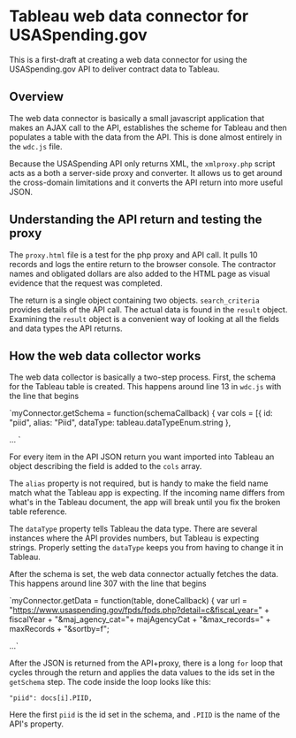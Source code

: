 # Tableau web data connector for USASpending.gov
This is a first-draft at creating a web data connector for using the USASpending.gov API to deliver contract data to Tableau.

## Overview
The web data connector is basically a small javascript application that makes an AJAX call to the API, establishes the scheme for Tableau and then populates a table with the data from the API. This is done almost entirely in the `wdc.js` file.

Because the USASpending API only returns XML, the `xmlproxy.php` script acts as a both a server-side proxy and converter. It allows us to get around the cross-domain limitations and it converts the API return into more useful JSON.

## Understanding the API return and testing the proxy
The `proxy.html` file is a test for the php proxy and API call. It pulls 10 records and logs the entire return to the browser console. The contractor names and obligated dollars are also added to the HTML page as visual evidence that the request was completed.

The return is a single object containing two objects. `search_criteria` provides details of the API call. The actual data is found in the `result` object. Examining the `result` object is a convenient way of looking at all the fields and data types the API returns.

## How the web data collector works
The web data collector is basically a two-step process. First, the schema for the Tableau table is created. This happens around line 13 in `wdc.js` with the line that begins

`myConnector.getSchema = function(schemaCallback) {
  var cols = [{
    id: "piid",
    alias: "Piid",
    dataType: tableau.dataTypeEnum.string
  },

  ... `

For every item in the API JSON return you want imported into Tableau an object describing the field is added to the `cols` array.

The `alias` property is not required, but is handy to make the field name match what the Tableau app is expecting. If the incoming name differs from what's in the Tableau document, the app will break until you fix the broken table reference.

The `dataType` property tells Tableau the data type. There are several instances where the API provides numbers, but Tableau is expecting strings. Properly setting the `dataType` keeps you from having to change it in Tableau.

After the schema is set, the web data connector actually fetches the data. This happens around line 307 with the line that begins

`myConnector.getData = function(table, doneCallback) {
  var url = "https://www.usaspending.gov/fpds/fpds.php?detail=c&fiscal_year=" + fiscalYear + "&maj_agency_cat="+ majAgencyCat + "&max_records=" + maxRecords + "&sortby=f";

  ...`

After the JSON is returned from the API+proxy, there is a long `for` loop that cycles through the return and applies the data values to the ids set in the `getSchema` step. The code inside the loop looks like this:

`"piid": docs[i].PIID,`

Here the first `piid` is the id set in the schema, and `.PIID` is the name of the API's property.
